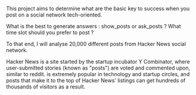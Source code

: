 This project aims to determine what are the basic key to success when you post on a social network tech-oriented.

What is the best to generate answers : show_posts or ask_posts ?
What time slot should you prefer to post ?

To that end, I will analyse 20,000 different posts from Hacker News social network.

Hacker News is a site started by the startup incubator Y Combinator, where user-submitted stories (known as "posts") are voted and commented upon, similar to reddit. 
 is extremely popular in technology and startup circles, and posts that make it to the top of Hacker News' listings can get hundreds of thousands of visitors as a result.
